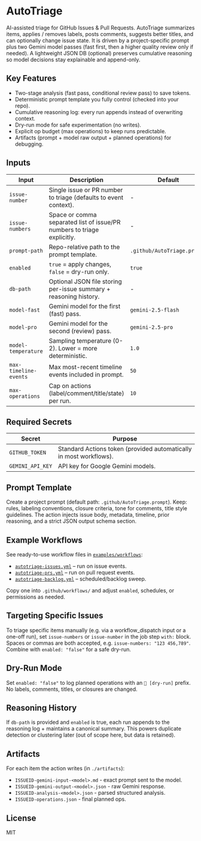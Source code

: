 # AutoTriage

AI-assisted triage for GitHub Issues & Pull Requests. AutoTriage summarizes items, applies / removes labels, posts comments, suggests better titles, and can optionally change issue state. It is driven by a project-specific prompt plus two Gemini model passes (fast first, then a higher quality review only if needed). A lightweight JSON DB (optional) preserves cumulative reasoning so model decisions stay explainable and append-only.

## Key Features

* Two-stage analysis (fast pass, conditional review pass) to save tokens.
* Deterministic prompt template you fully control (checked into your repo).
* Cumulative reasoning log: every run appends instead of overwriting context.
* Dry-run mode for safe experimentation (no writes).
* Explicit op budget (max operations) to keep runs predictable.
* Artifacts (prompt + model raw output + planned operations) for debugging.

## Inputs

| Input | Description | Default |
|-------|-------------|---------|
| `issue-number` | Single issue or PR number to triage (defaults to event context). | - |
| `issue-numbers` | Space or comma separated list of issue/PR numbers to triage explicitly. | - |
| `prompt-path` | Repo-relative path to the prompt template. | `.github/AutoTriage.prompt` |
| `enabled` | `true` = apply changes, `false` = dry-run only. | `true` |
| `db-path` | Optional JSON file storing per-issue summary + reasoning history. | - |
| `model-fast` | Gemini model for the first (fast) pass. | `gemini-2.5-flash` |
| `model-pro` | Gemini model for the second (review) pass. | `gemini-2.5-pro` |
| `model-temperature` | Sampling temperature (0-2). Lower = more deterministic. | `1.0` |
| `max-timeline-events` | Max most-recent timeline events included in prompt. | `50` |
| `max-operations` | Cap on actions (label/comment/title/state) per run. | `10` |

## Required Secrets

| Secret | Purpose |
|--------|---------|
| `GITHUB_TOKEN` | Standard Actions token (provided automatically in most workflows). |
| `GEMINI_API_KEY` | API key for Google Gemini models. |

## Prompt Template

Create a project prompt (default path: `.github/AutoTriage.prompt`). Keep: rules, labeling conventions, closure criteria, tone for comments, title style guidelines. The action injects issue body, metadata, timeline, prior reasoning, and a strict JSON output schema section.

## Example Workflows

See ready-to-use workflow files in [`examples/workflows`](./examples/workflows/):

* [`autotriage-issues.yml`](./examples/workflows/autotriage-issues.yml) – run on issue events.
* [`autotriage-prs.yml`](./examples/workflows/autotriage-prs.yml) – run on pull request events.
* [`autotriage-backlog.yml`](./examples/workflows/autotriage-backlog.yml) – scheduled/backlog sweep.

Copy one into `.github/workflows/` and adjust `enabled`, schedules, or permissions as needed.

## Targeting Specific Issues

To triage specific items manually (e.g. via a workflow_dispatch input or a one-off run), set `issue-numbers` or `issue-number` in the job step `with:` block. Spaces or commas are both accepted, e.g. `issue-numbers: "123 456,789"`. Combine with `enabled: "false"` for a safe dry-run.

## Dry-Run Mode

Set `enabled: "false"` to log planned operations with an `🧪 [dry-run]` prefix. No labels, comments, titles, or closures are changed.

## Reasoning History

If `db-path` is provided and `enabled` is true, each run appends to the reasoning log + maintains a canonical summary. This powers duplicate detection or clustering later (out of scope here, but data is retained).

## Artifacts

For each item the action writes (in `./artifacts`):

* `ISSUEID-gemini-input-<model>.md` - exact prompt sent to the model.
* `ISSUEID-gemini-output-<model>.json` - raw Gemini response.
* `ISSUEID-analysis-<model>.json` - parsed structured analysis.
* `ISSUEID-operations.json` - final planned ops.

## License

MIT

